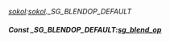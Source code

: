 _[sokol](../../modules/sokol/sokol-module.md):[sokol](../../modules/sokol/sokol-module.md).\_SG\_BLENDOP\_DEFAULT_
##### Const \_SG\_BLENDOP\_DEFAULT:[sg_blend_op](../../modules/sokol/sokol-sg_blend_op.md)
